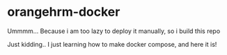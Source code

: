 # orangehrm-docker
Ummmm... Because i am too lazy to deploy it manually, so i build this repo


Just kidding.. I just learning how to make docker compose, and here it is!
